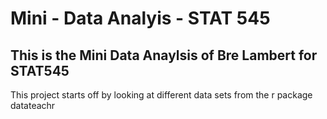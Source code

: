 # Mini - Data Analyis - STAT 545 
## This is the Mini Data Anaylsis of Bre Lambert for STAT545 
This project starts off by looking at different data sets from the r package datateachr
